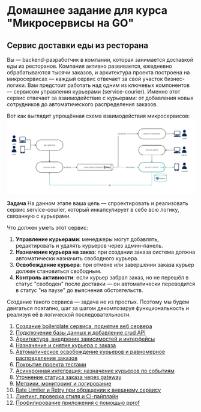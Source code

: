 # Домашнее задание для курса "Микросервисы на GO"

## Сервис доставки еды из ресторана
Вы — backend-разработчик в компании, которая занимается доставкой еды из ресторанов. Компания активно развивается, ежедневно обрабатываются тысячи заказов, и архитектура проекта построена на микросервисах — каждый сервис отвечает за свой участок бизнес-логики.
Вам предстоит работать над одним из ключевых компонентов — сервисом управления курьерами (service-courier). Именно этот сервис отвечает за взаимодействие с курьерами: от добавления новых сотрудников до автоматического распределения заказов.

Вот как выглядит упрощённая схема взаимодействия микросервисов:
![arch.png](arch.png)

**Задача**
На данном этапе ваша цель — спроектировать и реализовать сервис service-courier, который инкапсулирует в себе всю логику, связанную с курьерами.

Что должен уметь этот сервис:
1. **Управление курьерами**: менеджеры могут добавлять, редактировать и удалять курьеров через админ-панель.
2. **Назначение курьера на заказ**: при создании заказа система должна автоматически назначить свободного курьера.
3. **Освобождение курьера**: при отмене или завершении заказа курьер должен становиться свободным.
4. **Контроль активности**: если курьер забрал заказ, но не перешёл в статус "свободен" после доставки — он автоматически переводится в статус "на паузе" до выяснения обстоятельств.

Создание такого сервиса — задача не из простых. Поэтому мы будем двигаться поэтапно, шаг за шагом декомпозируя функциональность и реализуя её в логической последовательности.

1. [Создание boilerplate сервиса, поднятие веб сервера](task1.md)
2. [Подключение базы данных и добавление crud API](task2.md)
3. [Архитектура, внедрение зависимостей и интерфейсы](task3.md)
4. [Назначение и снятие курьера с заказа](task4.md)
5. [Автоматическое освобождение курьеров и равномерное распределение заказов](task5.md)
6. [Покрытие проекта тестами](task6.md)
7. [Асинхронная интеграция: назначение курьеров по событиям](task7.md)
8. [Уточнение статуса заказа через gateway](task8.md)
9. [Метрики, мониторинг и логирование](task9.md)
10. [Rate Limiter и Retry при обращении к внешнему сервису](task10.md)
11. [Линтинг, проверка стиля и CI-пайплайн](task11.md)
12. [Профилирование приложения с помощью pprof](task12.md)